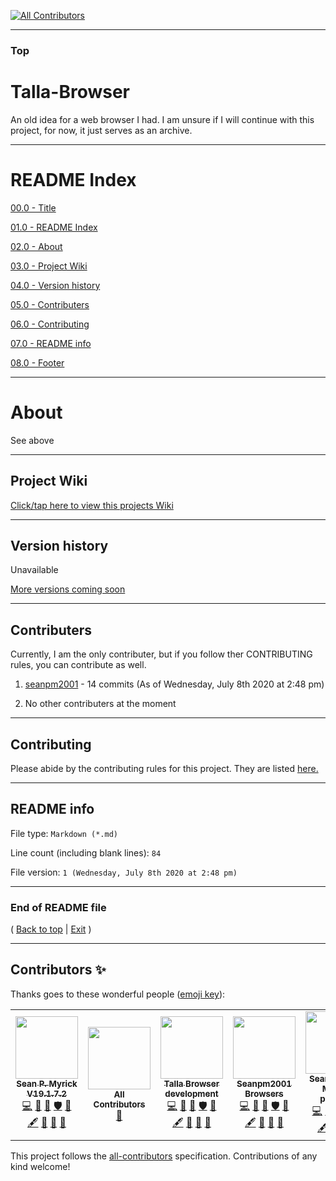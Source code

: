 
<!-- ALL-CONTRIBUTORS-BADGE:START - Do not remove or modify this section -->
[![All Contributors](https://img.shields.io/badge/all_contributors-6-orange.svg?style=flat-square)](#contributors-)
<!-- ALL-CONTRIBUTORS-BADGE:END -->
***

### Top

# Talla-Browser
An old idea for a web browser I had. I am unsure if I will continue with this project, for now, it just serves as an archive.

***

# README Index

[00.0 - Title](#Talla-Browser)

[01.0 - README Index](#README-Index)

[02.0 - About](#About)

[03.0 - Project Wiki](#Project-Wiki)

[04.0 - Version history](#Version-history)

[05.0 - Contributers](#Contributers)

[06.0 - Contributing](#Contributing)

[07.0 - README info](#README-info)

[08.0 - Footer](#End-of-README-file)

***

# About

See above

***

## Project Wiki

[Click/tap here to view this projects Wiki](https://github.com/seanpm2001/Talla-Browser/Wiki/)

***

## Version history

Unavailable

[More versions coming soon](https://www.example.com/)

***

## Contributers

Currently, I am the only contributer, but if you follow ther CONTRIBUTING rules, you can contribute as well.

1. [seanpm2001](https://github.com/seanpm2001/) - 14 commits (As of Wednesday, July 8th 2020 at 2:48 pm)

2. No other contributers at the moment

***

## Contributing

Please abide by the contributing rules for this project. They are listed [here.](https://github.com/seanpm2001/Talla-Browser/blob/master/CONTRIBUTING.md)

***

## README info

File type: `Markdown (*.md)`

Line count (including blank lines): `84`

File version: `1 (Wednesday, July 8th 2020 at 2:48 pm)`

***

### End of README file

( [Back to top](#Top) | [Exit](https://github.com) )

***

## Contributors ✨

Thanks goes to these wonderful people ([emoji key](https://allcontributors.org/docs/en/emoji-key)):

<!-- ALL-CONTRIBUTORS-LIST:START - Do not remove or modify this section -->
<!-- prettier-ignore-start -->
<!-- markdownlint-disable -->
<table>
  <tr>
    <td align="center"><a href="https://gist.github.com/seanpm2001/7e40a0e13c066a57577d8200b1afc6a3"><img src="https://avatars.githubusercontent.com/u/65933340?v=4?s=100" width="100px;" alt=""/><br /><sub><b>Sean P. Myrick V19.1.7.2</b></sub></a><br /><a href="https://github.com/seanpm2001/Talla-Browser/commits?author=seanpm2001" title="Code">💻</a> <a href="https://github.com/seanpm2001/Talla-Browser/commits?author=seanpm2001" title="Documentation">📖</a> <a href="#projectManagement-seanpm2001" title="Project Management">📆</a> <a href="#security-seanpm2001" title="Security">🛡️</a> <a href="#data-seanpm2001" title="Data">🔣</a> <a href="#content-seanpm2001" title="Content">🖋</a> <a href="#design-seanpm2001" title="Design">🎨</a> <a href="#maintenance-seanpm2001" title="Maintenance">🚧</a> <a href="#ideas-seanpm2001" title="Ideas, Planning, & Feedback">🤔</a></td>
    <td align="center"><a href="https://allcontributors.org"><img src="https://avatars.githubusercontent.com/u/46410174?v=4?s=100" width="100px;" alt=""/><br /><sub><b>All Contributors</b></sub></a><br /><a href="https://github.com/seanpm2001/Talla-Browser/commits?author=all-contributors" title="Documentation">📖</a></td>
    <td align="center"><a href="https://github.com/seanpm2001/Talla-Browser"><img src="https://avatars.githubusercontent.com/u/84749502?v=4?s=100" width="100px;" alt=""/><br /><sub><b>Talla Browser development</b></sub></a><br /><a href="https://github.com/seanpm2001/Talla-Browser/commits?author=talla-browser" title="Code">💻</a> <a href="https://github.com/seanpm2001/Talla-Browser/commits?author=talla-browser" title="Documentation">📖</a> <a href="#projectManagement-talla-browser" title="Project Management">📆</a> <a href="#security-talla-browser" title="Security">🛡️</a> <a href="#data-talla-browser" title="Data">🔣</a> <a href="#content-talla-browser" title="Content">🖋</a> <a href="#design-talla-browser" title="Design">🎨</a> <a href="#maintenance-talla-browser" title="Maintenance">🚧</a> <a href="#ideas-talla-browser" title="Ideas, Planning, & Feedback">🤔</a></td>
    <td align="center"><a href="https://github.com/Seanpm2001-Browsers"><img src="https://avatars.githubusercontent.com/u/86537491?v=4?s=100" width="100px;" alt=""/><br /><sub><b>Seanpm2001 Browsers</b></sub></a><br /><a href="https://github.com/seanpm2001/Talla-Browser/commits?author=seanpm2001-browsers" title="Code">💻</a> <a href="https://github.com/seanpm2001/Talla-Browser/commits?author=seanpm2001-browsers" title="Documentation">📖</a> <a href="#projectManagement-seanpm2001-browsers" title="Project Management">📆</a> <a href="#security-seanpm2001-browsers" title="Security">🛡️</a> <a href="#data-seanpm2001-browsers" title="Data">🔣</a> <a href="#content-seanpm2001-browsers" title="Content">🖋</a> <a href="#design-seanpm2001-browsers" title="Design">🎨</a> <a href="#maintenance-seanpm2001-browsers" title="Maintenance">🚧</a> <a href="#ideas-seanpm2001-browsers" title="Ideas, Planning, & Feedback">🤔</a></td>
    <td align="center"><a href="https://github.com/seanpm2001/SeansLifeArchive_Images_Mozilla-firefox"><img src="https://avatars.githubusercontent.com/u/83845349?v=4?s=100" width="100px;" alt=""/><br /><sub><b>Seanpm2001 Mozilla projects</b></sub></a><br /><a href="https://github.com/seanpm2001/Talla-Browser/commits?author=seanpm2001-mozilla" title="Code">💻</a> <a href="https://github.com/seanpm2001/Talla-Browser/commits?author=seanpm2001-mozilla" title="Documentation">📖</a> <a href="#projectManagement-seanpm2001-mozilla" title="Project Management">📆</a> <a href="#security-seanpm2001-mozilla" title="Security">🛡️</a> <a href="#data-seanpm2001-mozilla" title="Data">🔣</a> <a href="#content-seanpm2001-mozilla" title="Content">🖋</a> <a href="#design-seanpm2001-mozilla" title="Design">🎨</a> <a href="#maintenance-seanpm2001-mozilla" title="Maintenance">🚧</a> <a href="#ideas-seanpm2001-mozilla" title="Ideas, Planning, & Feedback">🤔</a></td>
    <td align="center"><a href="https://github.com/Seanpm2001-GPL"><img src="https://avatars.githubusercontent.com/u/86742875?v=4?s=100" width="100px;" alt=""/><br /><sub><b>Seanpm2001 GPL (General Public License)</b></sub></a><br /><a href="https://github.com/seanpm2001/Talla-Browser/commits?author=seanpm2001-GPL" title="Code">💻</a> <a href="https://github.com/seanpm2001/Talla-Browser/commits?author=seanpm2001-GPL" title="Documentation">📖</a> <a href="#projectManagement-seanpm2001-GPL" title="Project Management">📆</a> <a href="#security-seanpm2001-GPL" title="Security">🛡️</a> <a href="#data-seanpm2001-GPL" title="Data">🔣</a> <a href="#content-seanpm2001-GPL" title="Content">🖋</a> <a href="#design-seanpm2001-GPL" title="Design">🎨</a> <a href="#maintenance-seanpm2001-GPL" title="Maintenance">🚧</a> <a href="#ideas-seanpm2001-GPL" title="Ideas, Planning, & Feedback">🤔</a></td>
  </tr>
</table>

<!-- markdownlint-restore -->
<!-- prettier-ignore-end -->

<!-- ALL-CONTRIBUTORS-LIST:END -->

This project follows the [all-contributors](https://github.com/all-contributors/all-contributors) specification. Contributions of any kind welcome!
